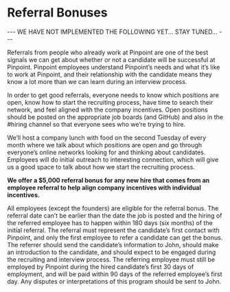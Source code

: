# Referral Bonuses

--- WE HAVE NOT IMPLEMENTED THE FOLLOWING YET... STAY TUNED... ---

Referrals from people who already work at Pinpoint are one of the best signals we can get about whether or not a candidate will be successful at Pinpoint. Pinpoint employees understand Pinpoint’s needs and what it’s like to work at Pinpoint, and their relationship with the candidate means they know a lot more than we can learn during an interview process.

In order to get good referrals, everyone needs to know which positions are open, know how to start the recruiting process, have time to search their network, and feel aligned with the company incentives. Open positions should be posted on the appropriate job boards (and GitHub) and also in the #hiring channel so that everyone sees who we’re trying to hire. 

We’ll host a company lunch with food on the second Tuesday of every month where we talk about which positions are open and go through everyone’s online networks looking for and thinking about candidates. Employees will do initial outreach to interesting connection, which will give us a good space to talk about how we start the recruiting process.

**We offer a $5,000 referral bonus for any new hire that comes from an employee referral to help align company incentives with individual incentives.** 

All employees (except the founders) are eligible for the referral bonus. The referral date can’t be earlier than the date the job is posted and the hiring of the referred employee has to happen within 180 days (six months) of the initial referral. The referral must represent the candidate’s first contact with Pinpoint, and only the first employee to refer a candidate can get the bonus. The referrer should send the candidate’s information to John, should make an introduction to the candidate, and should expect to be engaged during the recruiting and interview process. The referring employee must still be employed by Pinpoint during the hired candidate’s first 30 days of employment, and will be paid within 90 days of the referred employee’s first day. Any disputes or interpretations of this program should be sent to John.
